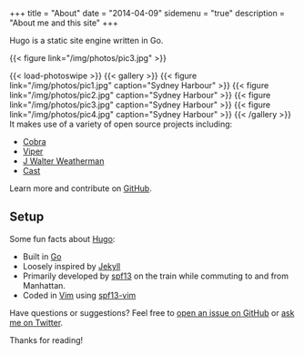 +++
title = "About"
date = "2014-04-09"
sidemenu = "true"
description = "About me and this site"
+++

Hugo is a static site engine written in Go.

{{< figure link="/img/photos/pic3.jpg" >}}

{{< load-photoswipe >}}
{{< gallery >}}
{{< figure link="/img/photos/pic1.jpg" caption="Sydney Harbour" >}}
{{< figure link="/img/photos/pic2.jpg" caption="Sydney Harbour" >}}
{{< figure link="/img/photos/pic3.jpg" caption="Sydney Harbour" >}}
{{< figure link="/img/photos/pic4.jpg" caption="Sydney Harbour" >}}
{{< /gallery >}}
It makes use of a variety of open source projects including:

* [Cobra](https://github.com/spf13/cobra)
* [Viper](https://github.com/spf13/viper)
* [J Walter Weatherman](https://github.com/spf13/jWalterWeatherman)
* [Cast](https://github.com/spf13/cast)

Learn more and contribute on [GitHub](https://github.com/spf13).

## Setup

Some fun facts about [Hugo](http://gohugo.io/):

* Built in [Go](http://golang.org/)
* Loosely inspired by [Jekyll](http://jekyllrb.com/)
* Primarily developed by [spf13](http://spf13.com/) on the train while commuting to and from Manhattan.
* Coded in [Vim](http://vim.org) using [spf13-vim](http://vim.spf13.com/)

Have questions or suggestions? Feel free to [open an issue on GitHub](https://github.com/spf13/hugo/issues/new) or [ask me on Twitter](https://twitter.com/spf13).

Thanks for reading!
